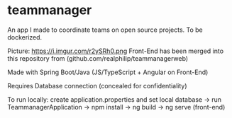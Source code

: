 # teammanager
An app I made to coordinate teams on open source projects. To be dockerized.

Picture: https://i.imgur.com/r2ySRh0.png
Front-End has been merged into this repository from (github.com/realphilip/teammanagerweb)

Made with Spring Boot/Java (JS/TypeScript + Angular on Front-End)

Requires Database connection (concealed for confidentiality)

To run locally: create application.properties and set local database -> run TeammanagerApplication -> npm install -> ng build -> ng serve (front-end)
